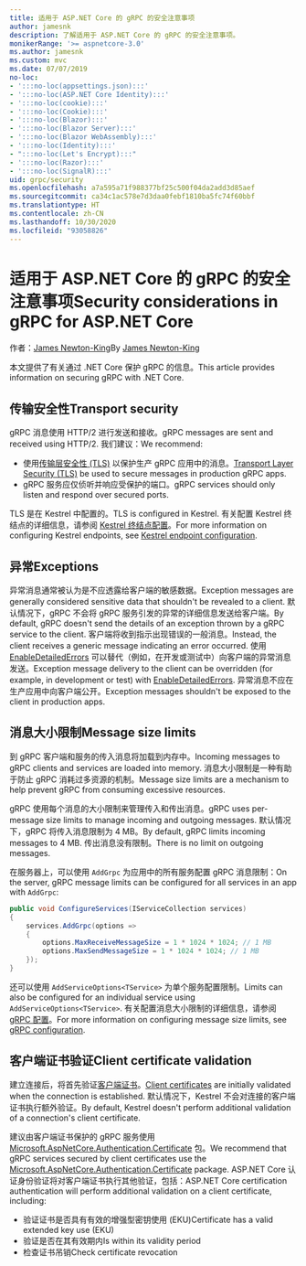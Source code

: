 ```yaml
---
title: 适用于 ASP.NET Core 的 gRPC 的安全注意事项
author: jamesnk
description: 了解适用于 ASP.NET Core 的 gRPC 的安全注意事项。
monikerRange: '>= aspnetcore-3.0'
ms.author: jamesnk
ms.custom: mvc
ms.date: 07/07/2019
no-loc:
- ':::no-loc(appsettings.json):::'
- ':::no-loc(ASP.NET Core Identity):::'
- ':::no-loc(cookie):::'
- ':::no-loc(Cookie):::'
- ':::no-loc(Blazor):::'
- ':::no-loc(Blazor Server):::'
- ':::no-loc(Blazor WebAssembly):::'
- ':::no-loc(Identity):::'
- ":::no-loc(Let's Encrypt):::"
- ':::no-loc(Razor):::'
- ':::no-loc(SignalR):::'
uid: grpc/security
ms.openlocfilehash: a7a595a71f988377bf25c500f04da2add3d85aef
ms.sourcegitcommit: ca34c1ac578e7d3daa0febf1810ba5fc74f60bbf
ms.translationtype: HT
ms.contentlocale: zh-CN
ms.lasthandoff: 10/30/2020
ms.locfileid: "93058826"
---
```

# <a name="security-considerations-in-grpc-for-aspnet-core"></a><span data-ttu-id="fdc02-103">适用于 ASP.NET Core 的 gRPC 的安全注意事项</span><span class="sxs-lookup"><span data-stu-id="fdc02-103">Security considerations in gRPC for ASP.NET Core</span></span>

<span data-ttu-id="fdc02-104">作者：[James Newton-King](https://twitter.com/jamesnk)</span><span class="sxs-lookup"><span data-stu-id="fdc02-104">By [James Newton-King](https://twitter.com/jamesnk)</span></span>

<span data-ttu-id="fdc02-105">本文提供了有关通过 .NET Core 保护 gRPC 的信息。</span><span class="sxs-lookup"><span data-stu-id="fdc02-105">This article provides information on securing gRPC with .NET Core.</span></span>

## <a name="transport-security"></a><span data-ttu-id="fdc02-106">传输安全性</span><span class="sxs-lookup"><span data-stu-id="fdc02-106">Transport security</span></span>

<span data-ttu-id="fdc02-107">gRPC 消息使用 HTTP/2 进行发送和接收。</span><span class="sxs-lookup"><span data-stu-id="fdc02-107">gRPC messages are sent and received using HTTP/2.</span></span> <span data-ttu-id="fdc02-108">我们建议：</span><span class="sxs-lookup"><span data-stu-id="fdc02-108">We recommend:</span></span>

* <span data-ttu-id="fdc02-109">使用[传输层安全性 (TLS)](https://tools.ietf.org/html/rfc5246) 以保护生产 gRPC 应用中的消息。</span><span class="sxs-lookup"><span data-stu-id="fdc02-109">[Transport Layer Security (TLS)](https://tools.ietf.org/html/rfc5246) be used to secure messages in production gRPC apps.</span></span>
* <span data-ttu-id="fdc02-110">gRPC 服务应仅侦听并响应受保护的端口。</span><span class="sxs-lookup"><span data-stu-id="fdc02-110">gRPC services should only listen and respond over secured ports.</span></span>

<span data-ttu-id="fdc02-111">TLS 是在 Kestrel 中配置的。</span><span class="sxs-lookup"><span data-stu-id="fdc02-111">TLS is configured in Kestrel.</span></span> <span data-ttu-id="fdc02-112">有关配置 Kestrel 终结点的详细信息，请参阅 [Kestrel 终结点配置](xref:fundamentals/servers/kestrel#endpoint-configuration)。</span><span class="sxs-lookup"><span data-stu-id="fdc02-112">For more information on configuring Kestrel endpoints, see [Kestrel endpoint configuration](xref:fundamentals/servers/kestrel#endpoint-configuration).</span></span>

## <a name="exceptions"></a><span data-ttu-id="fdc02-113">异常</span><span class="sxs-lookup"><span data-stu-id="fdc02-113">Exceptions</span></span>

<span data-ttu-id="fdc02-114">异常消息通常被认为是不应透露给客户端的敏感数据。</span><span class="sxs-lookup"><span data-stu-id="fdc02-114">Exception messages are generally considered sensitive data that shouldn't be revealed to a client.</span></span> <span data-ttu-id="fdc02-115">默认情况下，gRPC 不会将 gRPC 服务引发的异常的详细信息发送给客户端。</span><span class="sxs-lookup"><span data-stu-id="fdc02-115">By default, gRPC doesn't send the details of an exception thrown by a gRPC service to the client.</span></span> <span data-ttu-id="fdc02-116">客户端将收到指示出现错误的一般消息。</span><span class="sxs-lookup"><span data-stu-id="fdc02-116">Instead, the client receives a generic message indicating an error occurred.</span></span> <span data-ttu-id="fdc02-117">使用 [EnableDetailedErrors](xref:grpc/configuration#configure-services-options) 可以替代（例如，在开发或测试中）向客户端的异常消息发送。</span><span class="sxs-lookup"><span data-stu-id="fdc02-117">Exception message delivery to the client can be overridden (for example, in development or test) with [EnableDetailedErrors](xref:grpc/configuration#configure-services-options).</span></span> <span data-ttu-id="fdc02-118">异常消息不应在生产应用中向客户端公开。</span><span class="sxs-lookup"><span data-stu-id="fdc02-118">Exception messages shouldn't be exposed to the client in production apps.</span></span>

## <a name="message-size-limits"></a><span data-ttu-id="fdc02-119">消息大小限制</span><span class="sxs-lookup"><span data-stu-id="fdc02-119">Message size limits</span></span>

<span data-ttu-id="fdc02-120">到 gRPC 客户端和服务的传入消息将加载到内存中。</span><span class="sxs-lookup"><span data-stu-id="fdc02-120">Incoming messages to gRPC clients and services are loaded into memory.</span></span> <span data-ttu-id="fdc02-121">消息大小限制是一种有助于防止 gRPC 消耗过多资源的机制。</span><span class="sxs-lookup"><span data-stu-id="fdc02-121">Message size limits are a mechanism to help prevent gRPC from consuming excessive resources.</span></span>

<span data-ttu-id="fdc02-122">gRPC 使用每个消息的大小限制来管理传入和传出消息。</span><span class="sxs-lookup"><span data-stu-id="fdc02-122">gRPC uses per-message size limits to manage incoming and outgoing messages.</span></span> <span data-ttu-id="fdc02-123">默认情况下，gRPC 将传入消息限制为 4 MB。</span><span class="sxs-lookup"><span data-stu-id="fdc02-123">By default, gRPC limits incoming messages to 4 MB.</span></span> <span data-ttu-id="fdc02-124">传出消息没有限制。</span><span class="sxs-lookup"><span data-stu-id="fdc02-124">There is no limit on outgoing messages.</span></span>

<span data-ttu-id="fdc02-125">在服务器上，可以使用 `AddGrpc` 为应用中的所有服务配置 gRPC 消息限制：</span><span class="sxs-lookup"><span data-stu-id="fdc02-125">On the server, gRPC message limits can be configured for all services in an app with `AddGrpc`:</span></span>

```csharp
public void ConfigureServices(IServiceCollection services)
{
    services.AddGrpc(options =>
    {
        options.MaxReceiveMessageSize = 1 * 1024 * 1024; // 1 MB
        options.MaxSendMessageSize = 1 * 1024 * 1024; // 1 MB
    });
}
```

<span data-ttu-id="fdc02-126">还可以使用 `AddServiceOptions<TService>` 为单个服务配置限制。</span><span class="sxs-lookup"><span data-stu-id="fdc02-126">Limits can also be configured for an individual service using `AddServiceOptions<TService>`.</span></span> <span data-ttu-id="fdc02-127">有关配置消息大小限制的详细信息，请参阅 [gRPC 配置](xref:grpc/configuration)。</span><span class="sxs-lookup"><span data-stu-id="fdc02-127">For more information on configuring message size limits, see [gRPC configuration](xref:grpc/configuration).</span></span>

## <a name="client-certificate-validation"></a><span data-ttu-id="fdc02-128">客户端证书验证</span><span class="sxs-lookup"><span data-stu-id="fdc02-128">Client certificate validation</span></span>

<span data-ttu-id="fdc02-129">建立连接后，将首先验证[客户端证书](https://tools.ietf.org/html/rfc5246#section-7.4.4)。</span><span class="sxs-lookup"><span data-stu-id="fdc02-129">[Client certificates](https://tools.ietf.org/html/rfc5246#section-7.4.4) are initially validated when the connection is established.</span></span> <span data-ttu-id="fdc02-130">默认情况下，Kestrel 不会对连接的客户端证书执行额外验证。</span><span class="sxs-lookup"><span data-stu-id="fdc02-130">By default, Kestrel doesn't perform additional validation of a connection's client certificate.</span></span>

<span data-ttu-id="fdc02-131">建议由客户端证书保护的 gRPC 服务使用 [Microsoft.AspNetCore.Authentication.Certificate](xref:security/authentication/certauth) 包。</span><span class="sxs-lookup"><span data-stu-id="fdc02-131">We recommend that gRPC services secured by client certificates use the [Microsoft.AspNetCore.Authentication.Certificate](xref:security/authentication/certauth) package.</span></span> <span data-ttu-id="fdc02-132">ASP.NET Core 认证身份验证将对客户端证书执行其他验证，包括：</span><span class="sxs-lookup"><span data-stu-id="fdc02-132">ASP.NET Core certification authentication will perform additional validation on a client certificate, including:</span></span>

* <span data-ttu-id="fdc02-133">验证证书是否具有有效的增强型密钥使用 (EKU)</span><span class="sxs-lookup"><span data-stu-id="fdc02-133">Certificate has a valid extended key use (EKU)</span></span>
* <span data-ttu-id="fdc02-134">验证是否在其有效期内</span><span class="sxs-lookup"><span data-stu-id="fdc02-134">Is within its validity period</span></span>
* <span data-ttu-id="fdc02-135">检查证书吊销</span><span class="sxs-lookup"><span data-stu-id="fdc02-135">Check certificate revocation</span></span>
